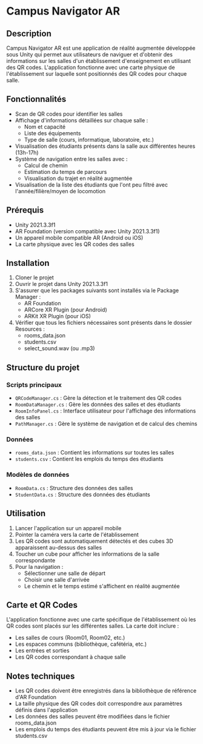 # Campus Navigator AR

## Description
Campus Navigator AR est une application de réalité augmentée développée sous Unity qui permet aux utilisateurs de naviguer et d'obtenir des informations sur les salles d'un établissement d'enseignement en utilisant des QR codes. L'application fonctionne avec une carte physique de l'établissement sur laquelle sont positionnés des QR codes pour chaque salle.

## Fonctionnalités
- Scan de QR codes pour identifier les salles
- Affichage d'informations détaillées sur chaque salle :
  - Nom et capacité
  - Liste des équipements
  - Type de salle (cours, informatique, laboratoire, etc.)
- Visualisation des étudiants présents dans la salle aux différentes heures (13h-17h)
- Système de navigation entre les salles avec :
  - Calcul de chemin
  - Estimation du temps de parcours
  - Visualisation du trajet en réalité augmentée
- Visualisation de la liste des étudiants que l'ont peu filtré avec l'année/filière/moyen de locomotion
## Prérequis
- Unity 2021.3.3f1
- AR Foundation (version compatible avec Unity 2021.3.3f1)
- Un appareil mobile compatible AR (Android ou iOS)
- La carte physique avec les QR codes des salles

## Installation

1. Cloner le projet
2. Ouvrir le projet dans Unity 2021.3.3f1
3. S'assurer que les packages suivants sont installés via le Package Manager :
   - AR Foundation
   - ARCore XR Plugin (pour Android)
   - ARKit XR Plugin (pour iOS)
4. Vérifier que tous les fichiers nécessaires sont présents dans le dossier Resources :
   - rooms_data.json
   - students.csv
   - select_sound.wav (ou .mp3)

## Structure du projet

### Scripts principaux
- `QRCodeManager.cs` : Gère la détection et le traitement des QR codes
- `RoomDataManager.cs` : Gère les données des salles et des étudiants
- `RoomInfoPanel.cs` : Interface utilisateur pour l'affichage des informations des salles
- `PathManager.cs` : Gère le système de navigation et de calcul des chemins

### Données
- `rooms_data.json` : Contient les informations sur toutes les salles
- `students.csv` : Contient les emplois du temps des étudiants

### Modèles de données
- `RoomData.cs` : Structure des données des salles
- `StudentData.cs` : Structure des données des étudiants

## Utilisation

1. Lancer l'application sur un appareil mobile
2. Pointer la caméra vers la carte de l'établissement
3. Les QR codes sont automatiquement détectés et des cubes 3D apparaissent au-dessus des salles
4. Toucher un cube pour afficher les informations de la salle correspondante
5. Pour la navigation :
   - Sélectionner une salle de départ
   - Choisir une salle d'arrivée
   - Le chemin et le temps estimé s'affichent en réalité augmentée

## Carte et QR Codes

L'application fonctionne avec une carte spécifique de l'établissement où les QR codes sont placés sur les différentes salles. La carte doit inclure :
- Les salles de cours (Room01, Room02, etc.)
- Les espaces communs (bibliothèque, cafétéria, etc.)
- Les entrées et sorties
- Les QR codes correspondant à chaque salle

## Notes techniques

- Les QR codes doivent être enregistrés dans la bibliothèque de référence d'AR Foundation
- La taille physique des QR codes doit correspondre aux paramètres définis dans l'application
- Les données des salles peuvent être modifiées dans le fichier rooms_data.json
- Les emplois du temps des étudiants peuvent être mis à jour via le fichier students.csv
